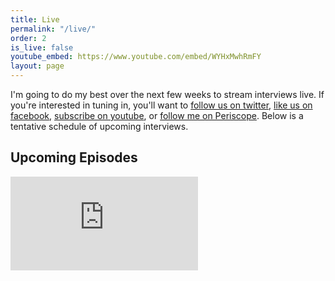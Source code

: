 ```yaml
---
title: Live
permalink: "/live/"
order: 2
is_live: false
youtube_embed: https://www.youtube.com/embed/WYHxMwhRmFY
layout: page
---
```


I'm going to do my best over the next few weeks to stream interviews live.  If you're interested in tuning in, you'll want to [follow us on twitter](http://twitter.com/osourcecraft), [like us on facebook](http://facebook.com/opensourcecraft), [subscribe on youtube](https://www.youtube.com/channel/UCa1zuotKU4Weuw_fLRnPv0A), or [follow me on Periscope](https://www.periscope.tv/greggpollack).  Below is a tentative schedule of upcoming interviews.

## Upcoming Episodes

<div class="frame-wrapper">
  <iframe src="https://calendar.google.com/calendar/embed?showTitle=0&amp;showNav=0&amp;showDate=0&amp;showPrint=0&amp;showTabs=0&amp;showCalendars=0&amp;mode=AGENDA&amp;height=300&amp;wkst=1&amp;bgcolor=%23ffffff&amp;src=codepop.com_ssj7j03al0644t9k1lpolc757o%40group.calendar.google.com&amp;color=%232F6309&amp;ctz=America%2FNew_York" style="border-width:0" frameborder="0" scrolling="no"></iframe>
</div>
